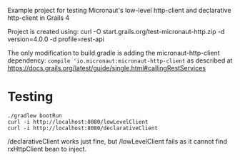 Example project for testing Micronaut's low-level http-client and declarative http-client in Grails 4

Project is created using:
curl -O start.grails.org/test-micronaut-http.zip -d version=4.0.0 -d profile=rest-api

The only modification to build.gradle is adding the micronaut-http-client dependency:
`compile 'io.micronaut:micronaut-http-client`
as described at https://docs.grails.org/latest/guide/single.html#callingRestServices

# Testing
```
./gradlew bootRun
curl -i http://localhost:8080/lowLevelClient
curl -i http://localhost:8080/declarativeClient
```

/declarativeClient works just fine, but /lowLevelClient fails as it cannot find rxHttpClient bean to inject.